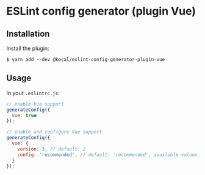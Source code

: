 # ESLint config generator (plugin Vue)

## Installation

Install the plugin:
```shell
$ yarn add --dev @kocal/eslint-config-generator-plugin-vue
```

## Usage 

In your `.eslintrc.js`:
```js
// enable Vue support
generateConfig({
  vue: true
});

// enable and configure Vue support
generateConfig({
  vue: {
    version: 3, // default: 2
    config: 'recommended', // default: 'recommended', available values: 'essential', 'recommended', 'strongly-recommended'
  }
});
```
